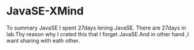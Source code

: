 # JavaSE-XMind
 To summary JavaSE 
 I spent 27days lening JavaSE.  There are 27days in lab.Thy reason why I crated this that I forget JavaSE.And in other hand ,I want sharing with eath other.
